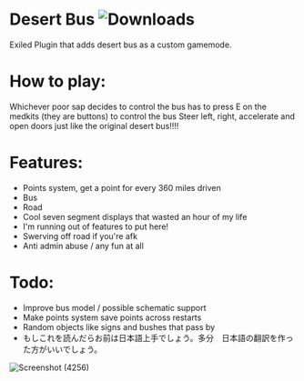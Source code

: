 # Desert Bus ![Downloads](https://img.shields.io/github/downloads/morgana-x/ScpSL-DesertBus/total)
Exiled Plugin that adds desert bus as a custom gamemode.

# How to play:
Whichever poor sap decides to control the bus has to press E on the medkits (they are buttons) to control the bus
Steer left, right, accelerate and open doors just like the original desert bus!!!!

# Features:
+ Points system, get a point for every 360 miles driven
+ Bus
+ Road
+ Cool seven segment displays that wasted an hour of my life
+ I'm running out of features to put here!
+ Swerving off road if you're afk
+ Anti admin abuse / any fun at all

# Todo:
+ Improve bus model / possible schematic support
+ Make points system save points across restarts
+ Random objects like signs and bushes that pass by
+ もしこれを読んだらお前は日本語上手でしょう。多分　日本語の翻訳を作った方がいいでしょう。


![Screenshot (4256)](https://github.com/morgana-x/ScpSL-DesertBus/assets/89588301/cc160607-656e-40fd-862d-2d202ac0b2a8)
